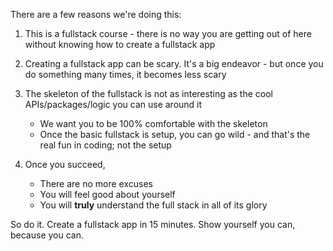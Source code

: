 
There are a few reasons we're doing this:

  

1.  This is a fullstack course - there is no way you are getting out of here without knowing how to create a fullstack app
2.  Creating a fullstack app can be scary. It's a big endeavor - but once you do something many times, it becomes less scary
3.  The skeleton of the fullstack is not as interesting as the cool APIs/packages/logic you can use around it

    -   We want you to be 100% comfortable with the skeleton
    -   Once the basic fullstack is setup, you can go wild - and that's the real fun in coding; not the setup

4. Once you succeed,
    -   There are no more excuses
    -   You will feel good about yourself
    -   You will **truly** understand the full stack in all of its glory

  

So do it. Create a fullstack app in 15 minutes. Show yourself you can, because you can.